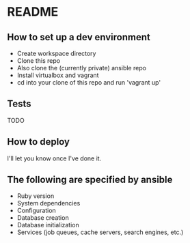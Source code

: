 # README

## How to set up a dev environment
* Create workspace directory
* Clone this repo
* Also clone the (currently private) ansible repo
* Install virtualbox and vagrant
* cd into your clone of this repo and run 'vagrant up'

## Tests
TODO

## How to deploy
I'll let you know once I've done it.

## The following are specified by ansible
* Ruby version
* System dependencies
* Configuration
* Database creation
* Database initialization
* Services (job queues, cache servers, search engines, etc.)
